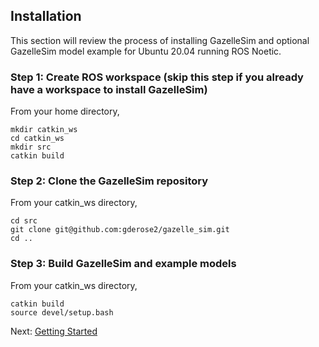 Installation
------
This section will review the process of installing GazelleSim and optional GazelleSim model example for Ubuntu 20.04 running ROS Noetic.

### Step 1: Create ROS workspace (skip this step if you already have a workspace to install GazelleSim)

From your home directory,
```
mkdir catkin_ws
cd catkin_ws
mkdir src
catkin build
```

### Step 2: Clone the GazelleSim repository
From your catkin_ws directory,
```
cd src
git clone git@github.com:gderose2/gazelle_sim.git
cd ..
```

### Step 3: Build GazelleSim and example models
From your catkin_ws directory,
```
catkin build
source devel/setup.bash
```

Next: [Getting Started](../getting_started/getting-started.md)

<!--  LocalWords:  GazelleSim ROS
 -->
